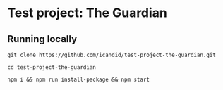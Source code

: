 # Test project: The Guardian

## Running locally

```
git clone https://github.com/icandid/test-project-the-guardian.git

cd test-project-the-guardian

npm i && npm run install-package && npm start
```
